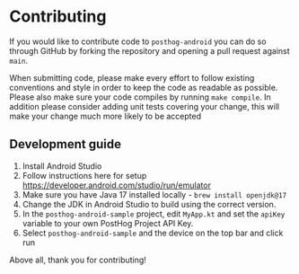 # Contributing

If you would like to contribute code to `posthog-android` you can do so through
GitHub by forking the repository and opening a pull request against `main`.

When submitting code, please make every effort to follow existing conventions
and style in order to keep the code as readable as possible. Please also make
sure your code compiles by running `make compile`. In addition please consider adding
unit tests covering your change, this will make your change much more likely to be accepted

## Development guide

1. Install Android Studio
2. Follow instructions here for setup https://developer.android.com/studio/run/emulator
3. Make sure you have Java 17 installed locally - `brew install openjdk@17`
4. Change the JDK in Android Studio to build using the correct version.
5. In the `posthog-android-sample` project, edit `MyApp.kt` and set the `apiKey` variable to your own PostHog Project API Key.
6. Select `posthog-android-sample` and the device on the top bar and click run

Above all, thank you for contributing!
